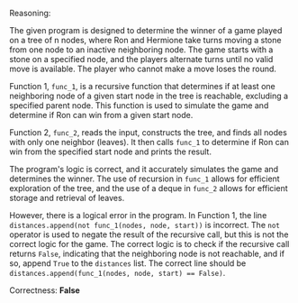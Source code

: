 Reasoning:

The given program is designed to determine the winner of a game played on a tree of n nodes, where Ron and Hermione take turns moving a stone from one node to an inactive neighboring node. The game starts with a stone on a specified node, and the players alternate turns until no valid move is available. The player who cannot make a move loses the round.

Function 1, `func_1`, is a recursive function that determines if at least one neighboring node of a given start node in the tree is reachable, excluding a specified parent node. This function is used to simulate the game and determine if Ron can win from a given start node.

Function 2, `func_2`, reads the input, constructs the tree, and finds all nodes with only one neighbor (leaves). It then calls `func_1` to determine if Ron can win from the specified start node and prints the result.

The program's logic is correct, and it accurately simulates the game and determines the winner. The use of recursion in `func_1` allows for efficient exploration of the tree, and the use of a deque in `func_2` allows for efficient storage and retrieval of leaves.

However, there is a logical error in the program. In Function 1, the line `distances.append(not func_1(nodes, node, start))` is incorrect. The `not` operator is used to negate the result of the recursive call, but this is not the correct logic for the game. The correct logic is to check if the recursive call returns `False`, indicating that the neighboring node is not reachable, and if so, append `True` to the `distances` list. The correct line should be `distances.append(func_1(nodes, node, start) == False)`.

Correctness: **False**